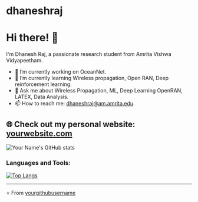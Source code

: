 # dhaneshraj
# Hi there! 👋

I'm Dhanesh Raj, a passionate research student from Amrita Vishwa Vidyapeetham.

- 🔭 I’m currently working on OceanNet.
- 🌱 I’m currently learning Wireless propagation, Open RAN, Deep reinforcement learning.
- 💬 Ask me about Wireless Propagation, ML, Deep Learning OpenRAN, LATEX, Data Analysis.
- 📫 How to reach me: dhaneshraj@am.amrita.edu.


## 🌐 Check out my personal website: [yourwebsite.com](https://yourwebsite.com)

![Your Name's GitHub stats](https://github-readme-stats.vercel.app/api?username=yourgithubusername&show_icons=true&theme=radical)

### Languages and Tools:

[![Top Langs](https://github-readme-stats.vercel.app/api/top-langs/?username=yourgithubusername&layout=compact)](https://github.com/yourgithubusername/github-readme-stats)

---

⭐️ From [yourgithubusername](https://github.com/yourgithubusername)
